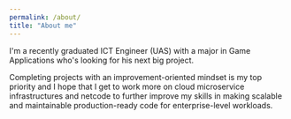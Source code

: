```yaml
---
permalink: /about/
title: "About me"
---
```


I'm a recently graduated ICT Engineer (UAS) with a major in Game Applications who's looking for his next big project.

Completing projects with an improvement-oriented mindset is my top priority and I hope that I get to work more on cloud microservice infrastructures and netcode to further improve my skills in making scalable and maintainable production-ready code for enterprise-level workloads.
